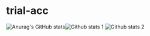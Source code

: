 # trial-acc
![Anurag's GitHub stats](https://github-readme-stats.vercel.app/api?dogaklnc=anuraghazra&show_icons=true)![Github stats 1](https://github-readme-stats.vercel.app/api?username=dogaklnc&show_icons=true&theme=gradient) 
![Github stats 2](https://github-readme-stats.vercel.app/api?username=dogaklnc&show_icons=true&theme=radical)
